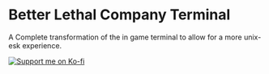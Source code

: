 # Better Lethal Company Terminal

A Complete transformation of the in game terminal to allow for a more unix-esk experience. 

[![Support me on Ko-fi](https://ko-fi.com/img/githubbutton_sm.svg)](https://ko-fi.com/X8X8RV8XM)